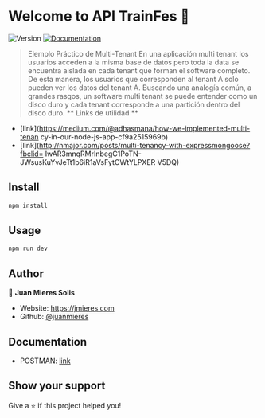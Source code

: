 <h1>Welcome to API TrainFes 👋</h1>
<p>
  <img alt="Version" src="https://img.shields.io/badge/version-1.0.0-blue.svg?cacheSeconds=2592000" />
  <a href="https://documenter.getpostman.com/view/9854295/TVKHUvFa" target="_blank">
    <img alt="Documentation" src="https://img.shields.io/badge/documentation-yes-brightgreen.svg" />
  </a>
</p>

> Elemplo Práctico de Multi-Tenant
> En una aplicación multi tenant los usuarios acceden a la misma base de datos pero toda la data se encuentra aislada en cada tenant que forman el software completo. De esta manera, los usuarios que corresponden al tenant A solo pueden ver los datos del tenant A. Buscando una analogía común, a grandes rasgos, un software multi tenant se puede entender como un disco duro y cada tenant corresponde a una partición dentro del disco duro.
** Links de utilidad **

* [link](https://medium.com/@adhasmana/how-we-implemented-multi-tenan cy-in-our-node-js-app-cf9a2515969b)
* [link](http://nmajor.com/posts/multi-tenancy-with-expressmongoose?fbclid= IwAR3mnqRMrInbegC1PoTN-JWsusKuYvJeTt1b6iR1aVsFytOWtYLPXER V5DQ)

## Install

```sh
npm install
```

## Usage

```sh
npm run dev
```

## Author

👤 **Juan Mieres Solis**

* Website: https://jmieres.com
* Github: [@juanmieres](https://github.com/juanmieres)

## Documentation

* POSTMAN: [link](https://documenter.getpostman.com/view/9854295/TVKHUvFa)

## Show your support

Give a ⭐️ if this project helped you!
